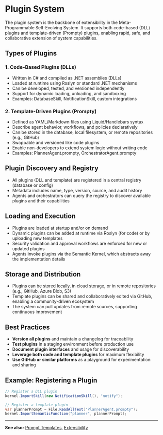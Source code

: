 # Plugin System

The plugin system is the backbone of extensibility in the Meta-Programmable Self-Evolving System. It supports both code-based (DLL) plugins and template-driven (Prompty) plugins, enabling rapid, safe, and collaborative extension of system capabilities.

## Types of Plugins

### 1. Code-Based Plugins (DLLs)
- Written in C# and compiled as .NET assemblies (DLLs)
- Loaded at runtime using Roslyn or standard .NET mechanisms
- Can be developed, tested, and versioned independently
- Support for dynamic loading, unloading, and sandboxing
- Examples: DatabaseSkill, NotificationSkill, custom integrations

### 2. Template-Driven Plugins (Prompty)
- Defined as YAML/Markdown files using Liquid/Handlebars syntax
- Describe agent behavior, workflows, and policies declaratively
- Can be stored in the database, local filesystem, or remote repositories (e.g., GitHub)
- Swappable and versioned like code plugins
- Enable non-developers to extend system logic without writing code
- Examples: PlannerAgent.prompty, OrchestratorAgent.prompty

## Plugin Discovery and Registry
- All plugins (DLL and template) are registered in a central registry (database or config)
- Metadata includes name, type, version, source, and audit history
- Agents and orchestrators can query the registry to discover available plugins and their capabilities

## Loading and Execution
- Plugins are loaded at startup and/or on demand
- Dynamic plugins can be added at runtime via Roslyn (for code) or by uploading new templates
- Security validation and approval workflows are enforced for new or updated plugins
- Agents invoke plugins via the Semantic Kernel, which abstracts away the implementation details

## Storage and Distribution
- Plugins can be stored locally, in cloud storage, or in remote repositories (e.g., GitHub, Azure Blob, S3)
- Template plugins can be shared and collaboratively edited via GitHub, enabling a community-driven ecosystem
- The system can pull updates from remote sources, supporting continuous improvement

## Best Practices
- **Version all plugins** and maintain a changelog for traceability
- **Test plugins** in a staging environment before production use
- **Document plugin interfaces** and usage for discoverability
- **Leverage both code and template plugins** for maximum flexibility
- **Use GitHub or similar platforms** as a playground for experimentation and sharing

## Example: Registering a Plugin
```csharp
// Register a DLL plugin
kernel.ImportSkill(new NotificationSkill(), "notify");

// Register a template plugin
var plannerPrompt = File.ReadAllText("PlannerAgent.prompty");
kernel.ImportSemanticFunction("planner", plannerPrompt);
```

---

**See also:** [Prompt Templates](prompt-templates.md), [Extensibility](../architecture/extensibility.md)
